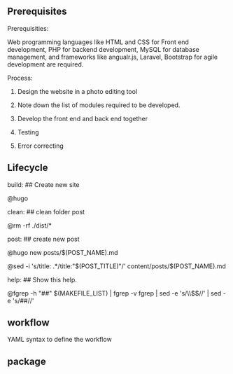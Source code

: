 
## Prerequisites

Prerequisities:

Web programming languages like HTML and CSS for Front end development, PHP for backend development, MySQL for database management, and frameworks like angualr.js, Laravel, Bootstrap for agile development are required.


Process:

 
1. Design the website in a photo editing tool

2. Note down the list of modules required to be developed.

3. Develop the front end and back end together

4. Testing
5. Error correcting

## Lifecycle

build: ## Create new site

@hugo

clean: ## clean folder post

@rm -rf ./dist/*

post: ## create new post

@hugo new posts/$(POST_NAME).md

@sed -i 's/title: .*/title:"$(POST_TITLE)"/' content/posts/$(POST_NAME).md

help: ## Show this help.

@fgrep -h "##" $(MAKEFILE_LIST) | fgrep -v fgrep | sed -e 's/\\$$//' | sed -e 's/##//'

## workflow
YAML syntax to define the workflow

## package